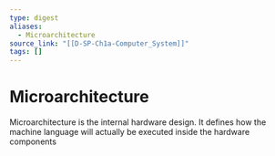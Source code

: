 ```yaml
---
type: digest
aliases:
  - Microarchitecture
source_link: "[[D-SP-Ch1a-Computer_System]]"
tags: []
---
```

# Microarchitecture

Microarchitecture is the internal hardware design. It defines how the machine language will actually be executed inside the hardware components